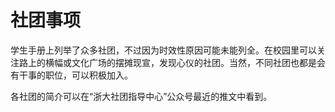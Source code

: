 # **社团事项**
学生手册上列举了众多社团，不过因为时效性原因可能未能列全。在校园里可以关注路上的横幅或文化广场的摆摊现宣，发现心仪的社团。当然，不同社团也都是会有干事的职位，可以积极加入。

各社团的简介可以在“浙大社团指导中心”公众号最近的推文中看到。